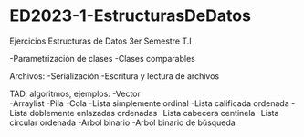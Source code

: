 # ED2023-1-EstructurasDeDatos
Ejercicios Estructuras de Datos 3er Semestre T.I

-Parametrización de clases
-Clases comparables


Archivos:
  -Serialización
  -Escritura y lectura de archivos

  
TAD, algoritmos, ejemplos:
  -Vector                                  
  -Arraylist
  -Pila
  -Cola
  -Lista simplemente ordinal
  -Lista calificada ordenada
  -Lista doblemente enlazadas ordenadas
  -Lista cabecera centinela
  -Lista circular ordenada
  -Arbol binario
  -Arbol binario de búsqueda
